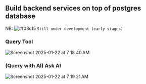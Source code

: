## Build backend services on top of postgres database 
NB: ![#f03c15](https://placehold.co/15x15/f03c15/f03c15.png) `Still under development (early stages)`

### Query Tool
![Screenshot 2025-01-22 at 7 18 40 AM](https://github.com/user-attachments/assets/50518684-166f-4a94-a42d-993597a7ed5c)

### (Query with AI) Ask AI
![Screenshot 2025-01-22 at 7 19 21 AM](https://github.com/user-attachments/assets/ce56a48f-9917-426c-a72a-edac1e514651)



